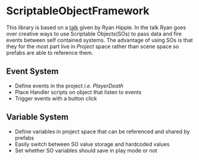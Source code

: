 # ScriptableObjectFramework
This library is based on a [talk](https://www.schellgames.com/blog/insights/game-architecture-with-scriptable-objects) given by Ryan Hipple.
In the talk Ryan goes over creative ways to use Scriptable Objects(SOs) to pass data and fire events between self contained systems.
The advantage of using SOs is that they for the most part live in *Project* space rather than scene space so prefabs are able to reference them.



## Event System
* Define events in the project _i.e. PlayerDeath_  
* Place Handler scripts on object that listen to events  
* Trigger events with a button click

## Variable System
* Define variables in project space that can be referenced and shared by prefabs  
* Easily switch between SO value storage and hardcoded values  
* Set whether SO variables should save in play mode or not  
